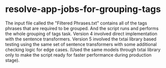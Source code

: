 # resolve-app-jobs-for-grouping-tags
The input file called the "Filtered Phrases.txt" contains all of the tags phrases that are required to be grouped.
And the script runs and performs the whole grouping of tags task.
Version 4 involved direct implementation with the sentence transformers.
Version 5 involved the txtai library based testing using the same set of sentence transformers with some additional checking logic for edge cases.
(Used the same models through txtai library only to make the script ready for faster performance during production stage).
